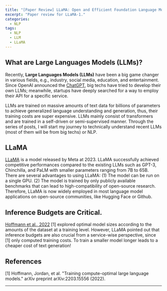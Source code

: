 ```yaml
---
title: "[Paper Review] LLaMA: Open and Efficient Foundation Language Models"
excerpt: "Paper review for LLaMA-1."
categories:
  - NLP
tags:
  - NLP
  - LLM
  - LLaMA
---
```


## What are Large Languages Models (LLMs)?

Recently, **Large Languages Models (LLMs)** have been a big game changer in various fields, e.g., industry, social media, education, and entertainment.
Since OpenAI announced the [ChatGPT](https://chat.openai.com/), big techs have tried to develop their own LLMs; meanwhile, startups have deeply searched for a way to employ their API for a specific service.

LLMs are trained on massive amounts of text data for billions of parameters to achieve generalized language understanding and generation, thus, their training costs are super expensive.
LLMs mainly consist of transformers and are trained in a self-driven or semi-supervised manner.
Through the series of posts, I will start my journey to technically understand recent LLMs (most of them will be from big techs) or NLP. 

## LLaMA

[LLaMA](https://arxiv.org/pdf/2302.13971.pdf) is a model released by Meta at 2023.
LLaMA successfully achieved competitive performances compared to the existing LLMs such as GPT-3, Chinchilla, and PaLM with smaller parameters ranging from 7B to 65B.
There are several advantages to using LLaMA: (1) The model can be run on a single GPU. (2) The model is trained by only publicly available benchmarks that can lead to high-compatibility of open-source research.
Therefore, LLaMA is now widely employed in most language model applications on open-source communities, like Hugging Face or Github.

## Inference Budgets are Critical.
[Hoffmann et al., 2022](https://arxiv.org/abs/2203.15556) \[1\] explored optimal model sizes according to the amounts of the dataset at a training level.
However, LLaMA pointed out that inference budgets are also crucial from a service-wise perspective, since \[1\] only computed training costs.
To train a smaller model longer leads to a cheaper cost of text generation!
<!-- In this paper, the authors proposed the training method as well as the model architecture. -->

## References
\[1\] Hoffmann, Jordan, et al. "Training compute-optimal large language models." arXiv preprint arXiv:2203.15556 (2022).

***